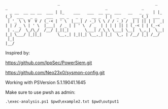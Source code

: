```                                                                                                 
                       _                                          _     _                                           _               _
  _ __  __ __ __  ___ | |_    ___   ___  __ __  ___   __   _  _  | |_  (_)  ___   _ _    ___   __ _   _ _    __ _  | |  _  _   ___ (_)  ___
 | '_ \ \ V  V / (_-< | ' \  |___| / -_) \ \ / / -_) / _| | || | |  _| | | / _ \ | ' \  |___|  / _ | | ' \  / _  | | | | || | (_-< | | (_-<
 | .__/  \_/\_/  /__/ |_||_|       \___| /_\_\ \___| \__|  \_,_|  \__| |_| \___/ |_||_|       \__,_| |_||_| \__,_| |_|  \_, | /__/ |_| /__/
 |_|                                                                                                                    |__/

```



Inspired by:

https://github.com/IppSec/PowerSiem.git 

https://github.com/Neo23x0/sysmon-config.git 

Working with PSVersion  5.1.19041.1645

Make sure to use pwsh as admin:

`.\exec-analysis.ps1 $pwd\example2.txt $pwd\output1`

